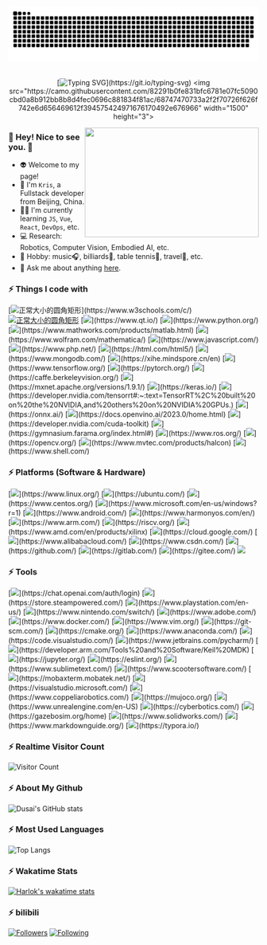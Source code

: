 <!-- ## GitHub Contributions  -->
<!-- ![](https://raw.githubusercontent.com/Mickeyyyang/Mickeyyyang/main/assets/github-contribution-grid-snake.svg)  -->
<!-- <div align="center"><img src="https://cdn.jsdelivr.net/gh/Mickeyyyang/Mickeyyyang/assets/github-contribution-grid-snake.svg" /></div>  -->

<!-- snake animation -->
<div align="center">
  <picture>
    <source media="(prefers-color-scheme: dark)" srcset="https://raw.githubusercontent.com/Mickeyyyang/Mickeyyyang/output/github-contribution-grid-snake-dark.svg">
    <source media="(prefers-color-scheme: light)" srcset="https://raw.githubusercontent.com/Mickeyyyang/Mickeyyyang/output/github-contribution-grid-snake.svg">
    <img alt="github contribution grid snake animation" src="https://raw.githubusercontent.com/platane/platane/output/github-contribution-grid-snake.svg">
  </picture>
</div>

<!--  插入空行 -->
<br>

<div align="center">
  
  [![Typing SVG](https://readme-typing-svg.herokuapp.com?font=Handlee&center=true&vCenter=true&width=900&height=30&size=23&lines=The+time+for+action+is+now.+It%E2%80%99s+never+too+late+to+do+something.)](https://git.io/typing-svg)
  <img src="https://camo.githubusercontent.com/82291b0fe831bfc6781e07fc5090cbd0a8b912bb8b8d4fec0696c881834f81ac/68747470733a2f2f70726f626f742e6d656469612f394575424971676170492e676966"
width="1500"  height="3"> 

</div>


<!-- <img align='right' src="https://tva4.sinaimg.cn/large/008k1Yt0ly1h4no500obvg30fk0bo1cn.gif" width="330"  />  -->
<img align='right' src="https://tva4.sinaimg.cn/large/008k1Yt0ly1h4no500obvg30fk0bo1cn.gif" width="350" height="220" />

### :boy: Hey! Nice to see you. :sparkling_heart:

- :alien: Welcome to my page!
- :robot: I'm `Kris`, a Fullstack developer from Beijing, China.
- 🚵‍♂️ I'm currently learning `JS`, `Vue`, `React`, `DevOps`, etc.
- :computer: Research: Robotics, Computer Vision, Embodied AI, etc.
- :yellow_heart: Hobby: music:headphones:, billiards:8ball:, table tennis:ping_pong:, travel:bullettrain_front:, etc.
- :e-mail: Ask me about anything [here](mailto:bitxuyang@gmail.com).


### :zap: Things I code with 
[![正常大小的圆角矩形](https://img.shields.io/badge/C-rgb(98,149,204).svg?logo=c&logoColor=white)](https://www.w3schools.com/c/)
[![正常大小的圆角矩形](https://img.shields.io/badge/C++-green.svg?logo=c%2B%2B&logoColor=white)](https://cplusplus.com/)
[![](https://img.shields.io/badge/Qt-rgb(63,199,79).svg?logo=qt&logoColor=white)](https://www.qt.io/)
[![](https://img.shields.io/badge/Python-rgb(247,204,66).svg?logo=python&logoColor=blue)](https://www.python.org/)
[![](https://img.shields.io/badge/Matlab-rgb(107,181,173).svg?logo=matrix&logoColor=white)](https://www.mathworks.com/products/matlab.html)
[![](https://img.shields.io/badge/Mathematica-rgb(221,31,0).svg?logo=Wolfram&logoColor=white)](https://www.wolfram.com/mathematica/)
[![](https://img.shields.io/badge/Javascript-rgb(80,126,156).svg?logo=javascript&logoColor=yellow)](https://www.javascript.com/)
[![](https://img.shields.io/badge/PHP-rgb(115,119,173).svg?logo=php&logoColor=white)](https://www.php.net/)
[![](https://img.shields.io/badge/HTML5-rgb(227,79,38).svg?logo=html5&logoColor=white)](https://html.com/html5/)
[![](https://img.shields.io/badge/MongoDB-rgb(19,170,82).svg?logo=mongodb&logoColor=white)](https://www.mongodb.com/)
[![](https://img.shields.io/badge/MindSpore-rgb(228,0,17).svg?logo=huawei&logoColor=white)](https://xihe.mindspore.cn/en)
[![](https://img.shields.io/badge/TensorFlow-rgb(230,138,35).svg?logo=Tensorflow&logoColor=white)](https://www.tensorflow.org/)
[![](https://img.shields.io/badge/PyTorch-rgb(231,74,43).svg?logo=Pytorch&logoColor=white)](https://pytorch.org/)
[![](https://img.shields.io/badge/Caffe-rgb(48,56,70).svg?logo=meta&logoColor=white)](https://caffe.berkeleyvision.org/)
[![](https://img.shields.io/badge/MXNet-rgb(3,136,197).svg?logo=Apache&logoColor=white)](https://mxnet.apache.org/versions/1.9.1/)
[![](https://img.shields.io/badge/Keras-rgb(201,0,0).svg?logo=Keras&logoColor=white)](https://keras.io/)
[![](https://img.shields.io/badge/TensorRT-rgb(114,179,0).svg?logo=nvidia&logoColor=white)](https://developer.nvidia.com/tensorrt#:~:text=TensorRT%2C%20built%20on%20the%20NVIDIA,and%20others%20on%20NVIDIA%20GPUs.)
[![](https://img.shields.io/badge/ONNX-rgb(173,173,173).svg?logo=onnx&logoColor=white)](https://onnx.ai/)
[![](https://img.shields.io/badge/OpenVINO-rgb(105,35,232).svg?logo=intel&logoColor=white)](https://docs.openvino.ai/2023.0/home.html)
[![](https://img.shields.io/badge/CUDA-rgb(117,184,0).svg?logo=nvidia&logoColor=white)](https://developer.nvidia.com/cuda-toolkit)
[![](https://img.shields.io/badge/Gymnasium-rgb(44,84,80).svg?logo=openai&logoColor=white)](https://gymnasium.farama.org/index.html#)
[![](https://img.shields.io/badge/ROS-rgb(42,58,91).svg?logo=ros&logoColor=white)](https://www.ros.org/)
[![](https://img.shields.io/badge/OpenCV-rgb(135,211,100).svg?logo=OpenCV&logoColor=white)](https://opencv.org/)
[![](https://img.shields.io/badge/Halcon-rgb(234,186,43).svg?logo=readdotcv&logoColor=white)](https://www.mvtec.com/products/halcon)
[![](https://img.shields.io/badge/Shell-rgb(234,104,22).svg?logo=shell&logoColor=white)](https://www.shell.com/)


### :zap: Platforms (Software & Hardware)
[![](https://img.shields.io/badge/Linux-rgb(242,190,12).svg?logo=linux&logoColor=black)](https://www.linux.org/)
[![](https://img.shields.io/badge/Ubuntu-rgb(244,116,33).svg?logo=ubuntu&logoColor=white)](https://ubuntu.com/)
[![](https://img.shields.io/badge/Centos-rgb(162,81,141).svg?logo=Centos&logoColor=white)](https://www.centos.org/)
[![](https://img.shields.io/badge/Windows-rgb(1,116,205).svg?logo=windows&logoColor=white)](https://www.microsoft.com/en-us/windows?r=1)
[![](https://img.shields.io/badge/Android-rgb(115,187,86).svg?logo=android&logoColor=white)](https://www.android.com/)
[![](https://img.shields.io/badge/HarmonyOS-rgb(16,80,255).svg?logo=HarmonyOS&logoColor=white)](https://www.harmonyos.com/en/)
[![](https://img.shields.io/badge/ARM-rgb(0,143,190).svg?logo=arm&logoColor=white)](https://www.arm.com/)
[![](https://img.shields.io/badge/RISC_V-rgb(245,178,27).svg?logo=RISC-V&logoColor=white)](https://riscv.org/)
[![](https://img.shields.io/badge/Xilinx-rgb(170,82,74).svg?logo=amd&logoColor=black)](https://www.amd.com/en/products/xilinx)
[![](https://img.shields.io/badge/Google_Cloud-rgb(26,115,232).svg?logo=google-cloud&logoColor=white)](https://cloud.google.com/)
[![](https://img.shields.io/badge/Alibaba_Cloud-rgb(255,106,0).svg?logo=Alibaba-Cloud&logoColor=white)](https://www.alibabacloud.com/)
[![](https://img.shields.io/badge/CSDN-rgb(252,85,49).svg?logo=blogger&logoColor=white)](https://www.csdn.com/)
[![](https://img.shields.io/badge/Github-rgb(0,0,0).svg?logo=github&logoColor=white)](https://github.com/)
[![](https://img.shields.io/badge/Gitlab-rgb(242,106,37).svg?logo=gitlab&logoColor=white)](https://gitlab.com/)
[![](https://img.shields.io/badge/Gitee-rgb(193,28,34).svg?logo=gitee&logoColor=white)](https://gitee.com/)
[![](https://img.shields.io/badge/Stack_Overflow-3k+-gray.svg?logo=stack-overflow&labelColor=orange&logoColor=white)](https://stackoverflow.com/)


### :zap: Tools
[![](https://img.shields.io/badge/ChatGPT-rgb(17,162,129).svg?logo=openAI&logoColor=white)](https://chat.openai.com/auth/login)
[![](https://img.shields.io/badge/Steam-rgb(18,106,152).svg?logo=Steam&logoColor=white)](https://store.steampowered.com/)
[![](https://img.shields.io/badge/PlayStation®5-rgb(78,82,201).svg?logo=PlayStation&logoColor=black)](https://www.playstation.com/en-us/)
[![](https://img.shields.io/badge/Switch-rgb(247,57,16).svg?logo=Nintendo&logoColor=white)](https://www.nintendo.com/switch/)
[![](https://img.shields.io/badge/Adobe-rgb(250,15,0).svg?logo=Adobe&logoColor=white)](https://www.adobe.com/)
[![](https://img.shields.io/badge/Docker-rgb(36,150,237).svg?logo=docker&logoColor=white)](https://www.docker.com/)
[![](https://img.shields.io/badge/Vim-rgb(1,152,51).svg?logo=vim&logoColor=white)](https://www.vim.org/)
[![](https://img.shields.io/badge/Git-rgb(240,80,50).svg?logo=git&logoColor=white)](https://git-scm.com/)
[![](https://img.shields.io/badge/CMake-rgb(6,79,152).svg?logo=CMake&labelColor=green&logoColor=white)](https://cmake.org/)
[![](https://img.shields.io/badge/Anaconda-rgb(57,175,69).svg?logo=anaconda&labelColor=orange&logoColor=white)](https://www.anaconda.com/)
[![](https://img.shields.io/badge/Visual_Studio_Code-rgb(70,170,233).svg?logo=Visual-Studio-Code&logoColor=white)](https://code.visualstudio.com/)
[![](https://img.shields.io/badge/PyCharm-rgb(32,208,136).svg?logo=PyCharm&logoColor=white)](https://www.jetbrains.com/pycharm/)
[![](https://img.shields.io/badge/Keil_MDK-rgb(213,184,96).svg?logo=STMicroelectronics&logoColor=white)](https://developer.arm.com/Tools%20and%20Software/Keil%20MDK)
[![](https://img.shields.io/badge/Jupyter_Notebook-rgb(243,119,38).svg?logo=Jupyter&logoColor=white)](https://jupyter.org/)
[![](https://img.shields.io/badge/ESLint-rgb(124,124,234).svg?logo=ESLint&logoColor=white)](https://eslint.org/)
[![](https://img.shields.io/badge/Sublime-rgb(255,151,4).svg?logo=Sublimetext&logoColor=white)](https://www.sublimetext.com/)
[![](https://img.shields.io/badge/Beyond_Compare-rgb(20,73,200).svg?logo=composer&logoColor=white)](https://www.scootersoftware.com/)
[![](https://img.shields.io/badge/MobaXterm-rgb(192,255,2).svg?logo=twoo&logoColor=white)](https://mobaxterm.mobatek.net/)
[![](https://img.shields.io/badge/Visual_Studio-rgb(139,87,198).svg?logo=Visual-Studio&logoColor=white)](https://visualstudio.microsoft.com/)
[![](https://img.shields.io/badge/CoppeliaSim-rgb(211,42,42).svg?logo=robotframework&logoColor=white)](https://www.coppeliarobotics.com/)
[![](https://img.shields.io/badge/MuJoCo-rgb(0,83,214).svg?logo=google&logoColor=white)](https://mujoco.org/)
[![](https://img.shields.io/badge/Unreal_Engine-rgb(0,0,0).svg?logo=unrealengine&logoColor=white)](https://www.unrealengine.com/en-US)
[![](https://img.shields.io/badge/Webots-rgb(189,0,22).svg?logo=probot&logoColor=white)](https://cyberbotics.com/)
[![](https://img.shields.io/badge/Gazebo-rgb(245,129,19).svg?logo=robotframework&logoColor=white)](https://gazebosim.org/home)
[![](https://img.shields.io/badge/SolidWorks-rgb(218,41,28).svg?logo=solid&logoColor=white)](https://www.solidworks.com/)
[![](https://img.shields.io/badge/Markdown-rgb(0,168,222).svg?logo=markdown&logoColor=white)](https://www.markdownguide.org/)
[![](https://img.shields.io/badge/Typora-rgb(255,255,255).svg?logo=googlemarketingplatform&logoColor=black)](https://typora.io/)






### :zap: Realtime Visitor Count
![Visitor Count](https://profile-counter.glitch.me/Mickeyyyang/count.svg)


### :zap: About My Github
![Dusai's GitHub stats](https://github-readme-stats.vercel.app/api?username=Mickeyyyang&show_icons=true&count_private=true&theme=slateorange&rank_icon=github&hide_title=true&card_width=400px&include_all_commits=true&line_height=26) 


### :zap: Most Used Languages
![Top Langs](https://github-readme-stats.vercel.app/api/top-langs/?username=anuraghazra&theme=solarized-light&size_weight=0.5&count_weight=0.5&hide_title=true&langs_count=8&layout=pie&card_width=300)


### :zap: Wakatime Stats
[![Harlok's wakatime stats](https://github-readme-stats.vercel.app/api/wakatime?username=ffflabs&hide_title=true&theme=gruvbox_light&layout=compact)](https://github.com/anuraghazra/github-readme-stats)


### :zap: bilibili
[![Followers](https://bilistats.lonelyion.com/followers?uid=269953094)](https://www.bilibili.com/)
[![Following](https://bilistats.lonelyion.com/following?uid=269953094)](https://www.bilibili.com/)
<!-- ![Live Status](https://bilistats.lonelyion.com/live_status?uid=269953094)  -->

<!-- ![Video Views](https://bilistats.lonelyion.com/views?uid=269953094)  -->
<!-- <img src="https://bilistats.lonelyion.com/views?uid=[你的UID]&type=article" alt="Article Views"/>  -->
<!-- ![Article Views](https://bilistats.lonelyion.com/views?uid=269953094&type=article)  -->
<!-- ![Likes](https://bilistats.lonelyion.com/views?uid=269953094&type=likes)  -->
<!-- ![Level](https://bilistats.lonelyion.com/level?uid=269953094)  -->
<!-- ![B站统计](https://stats.justsong.cn/api/bilibili/?id=269953094&theme=solarized-light&hide_title=true)  -->



<!-- 注释行 -->
<!-- ![正常大小的圆角矩形](https://img.shields.io/badge/C++-11/17/19/21-gray.svg?logo=c%2B%2B&labelColor=green) -->
<!-- ![](https://img.shields.io/badge/Python-3.9-gray?logo=python&labelColor=yellow) -->
<!-- ![](https://img.shields.io/badge/Docker-rgb(255%2C255%2C0)?logo=docker) -->
<!-- ![](https://img.shields.io/badge/Stack_Overflow-3k+-gray.svg?logo=github&labelColor=orange) -->
<!-- ![](https://img.shields.io/badge/GitHub-6k+-gray.svg?logo=github&style=social) -->

<!-- ![Dusai's GitHub stats](https://github-readme-stats.vercel.app/api?username=Mickeyyyang&show_icons=true&theme=radical&count_private=true) -->
